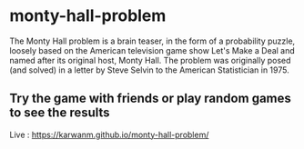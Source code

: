 # monty-hall-problem

The Monty Hall problem is a brain teaser, in the form of a probability puzzle, loosely based on the American television game show Let's Make a Deal and named after its original host, Monty Hall. The problem was originally posed (and solved) in a letter by Steve Selvin to the American Statistician in 1975.


## Try the game with friends or play random games to see the results

Live : https://karwanm.github.io/monty-hall-problem/

